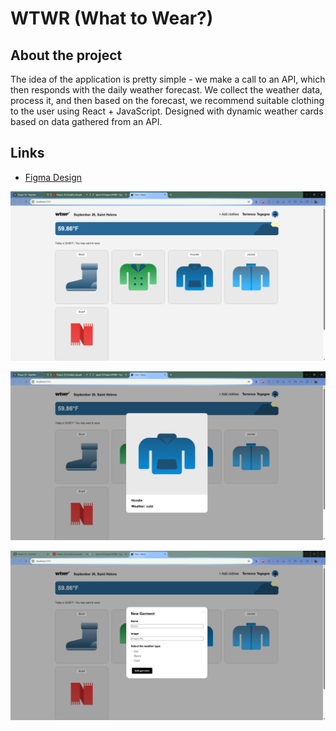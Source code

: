 # WTWR (What to Wear?)

## About the project

The idea of the application is pretty simple - we make a call to an API, which then responds with the daily weather forecast. We collect the weather data, process it, and then based on the forecast, we recommend suitable clothing to the user using React + JavaScript. Designed with dynamic weather cards based on data gathered from an API.

## Links

- [Figma Design](https://www.figma.com/file/DTojSwldenF9UPKQZd6RRb/Sprint-10%3A-WTWR)

![Main Screen](vite-project/public/mainScreen.png)

![Item Modal](vite-project/public/itemModal.png)

![Form Modal](vite-project/public/formModal.png)
